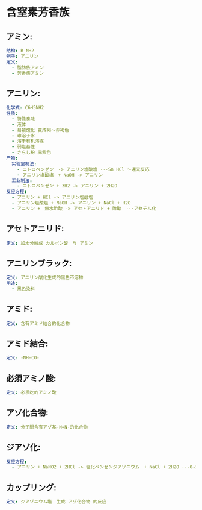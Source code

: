 # 含窒素芳香族

## アミン:

```yaml
结构: R-NH2
例子: アニリン
定义:
  - 脂肪族アミン
  - 芳香族アミン

```

## アニリン:

```yaml
化学式: C6H5NH2
性质:
  - 特殊臭味
  - 液体
  - 易被酸化 变成褐～赤褐色
  - 难溶于水
  - 溶于有机溶媒
  - 弱塩基性
  - さらし粉 赤紫色
产物:
  实验室制法:
    - ニトロベンゼン　-> アニリン塩酸塩 ···Sn HCl ～還元反応
    - アニリン塩酸塩　+ NaOH -> アニリン
  工业制法:
    - ニトロベンゼン + 3H2 -> アニリン + 2H2O
反应方程:
  - アニリン + HCl -> アニリン塩酸塩
  - アニリン塩酸塩 + NaOH -> アニリン + NaCl + H2O
  - アニリン +　無水酢酸 -> アセトアニリド + 酢酸　···アセチル化

```

## アセトアニリド:

```yaml
定义: 加水分解成 カルボン酸　与 アミン

```

## アニリンブラック:

```yaml
定义: アニリン酸化生成的黑色不溶物
用途:
  - 黑色染料

```

## アミド:

```yaml
定义: 含有アミド結合的化合物

```

## アミド結合:

```yaml
定义: -NH-CO-

```

## 必須アミノ酸:

```yaml
定义: 必须吃的アミノ酸

```

## アゾ化合物:

```yaml
定义: 分子間含有アゾ基-N=N-的化合物


```

## ジアゾ化:

```yaml
反应方程:
  - アニリン + NaNO2 + 2HCl -> 塩化ベンゼンジアゾニウム　+ NaCl + 2H2O ···0~5°C

```

## カップリング:

```yaml
定义: ジアゾニウム塩　生成 アゾ化合物 的反应
```
